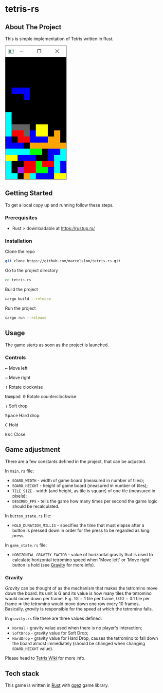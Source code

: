 # tetris-rs

## About The Project

This is simple implementation of Tetris written in Rust.

![screenshot]


## Getting Started

To get a local copy up and running follow these steps.


### Prerequisites

* Rust > downloadable at https://rustup.rs/


### Installation

Clone the repo
   ```sh
   git clone https://github.com/marcelslom/tetris-rs.git
   ```
Go to the project directory
   ```sh
   cd tetris-rs
   ```
Build the project
   ```sh
   cargo build --release
   ```
Run the project
   ```sh
   cargo run --release
   ```


## Usage

The game starts as soon as the project is launched.


### Controls

<kbd>←</kbd> Move left

<kbd>→</kbd> Move right

<kbd>↑</kbd> Rotate clockwise

<kbd>Numpad 0</kbd> Rotate counterclockwise

<kbd>↓</kbd> Soft drop

<kbd>Space</kbd> Hard drop

<kbd>C</kbd> Hold

<kbd>Esc</kbd> Close


## Game adjustment

There are a few constants defined in the project, that can be adjusted.

In `main.rs` file:
   - `BOARD_WIDTH` - width of game board (measured in number of tiles);
   - `BOARD_HEIGHT` - height of game board (measured in number of tiles);
   - `TILE_SIZE` - width (and height, as tile is square) of one tile (measured in pixels);
   - `DESIRED_FPS` - tells the game how many times per second the game logic should be recalculated.

In `button_state.rs` file:
   - `HOLD_DURATION_MILLIS` - specifies the time that must elapse after a button is pressed down in order for the press to be regarded as long press.

In `game_state.rs` file:
   - `HORIZONTAL_GRAVITY_FACTOR` - value of horizontal gravity that is used to calculate horizontal tetromino speed when 'Move left' or 'Move right' button is hold (see <a href="#gravity">Gravity</a> for more info).


### Gravity

_Gravity_ can be thought of as the mechanism that makes the tetromino move down the board. Its unit is G and its value is how many tiles the tetromino would move down per frame. E.g. 1G = 1 tile per frame, 0.1G = 0.1 tile per frame => the tetromino would move down one row every 10 frames. Basically, _gravity_ is responsible for the speed at which the tetromino falls.

In `gravity.rs` file there are three values defined:
   - `Normal` - gravity value used when there is no player's interaction;
   - `SoftDrop` - gravity value for Soft Drop;
   - `HardDrop` - gravity value for Hard Drop, causes the tetromino to fall down the board almost immediately (should be changed when changing `BOARD_HEIGHT` value).

Please head to <a href="https://tetris.fandom.com/wiki/Drop#Gravity">Tetris Wiki</a> for more info.


## Tech stack

This game is written in <a href="https://www.rust-lang.org/">Rust</a> with <a href="https://ggez.rs/">ggez</a> game library.


[screenshot]: images/screenshot.png